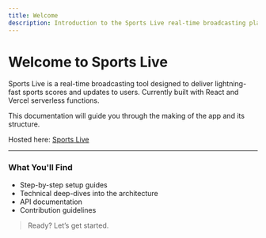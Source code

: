 ```yaml
---
title: Welcome
description: Introduction to the Sports Live real-time broadcasting platform.
---
```


#  Welcome to Sports Live

Sports Live is a real-time broadcasting tool designed to deliver lightning-fast sports scores and updates to users. Currently built with React and Vercel serverless functions.

This documentation will guide you through the making of the app and its structure.

Hosted here: [Sports Live](https://sports-live-peach.vercel.app/)

---

###  What You'll Find

- Step-by-step setup guides
- Technical deep-dives into the architecture
- API documentation
- Contribution guidelines

> Ready? Let’s get started.
